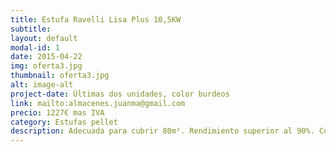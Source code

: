 ```yaml
---
title: Estufa Ravelli Lisa Plus 10,5KW
subtitle:
layout: default
modal-id: 1
date: 2015-04-22
img: oferta3.jpg
thumbnail: oferta3.jpg
alt: image-alt
project-date: Últimas dos unidades, color burdeos
link: mailto:almacenes.juanma@gmail.com
precio: 1227€ mas IVA
category: Estufas pellet
description: Adecuada para cubrir 80m². Rendimiento superior al 90%. Consumo entre 0,5 y 1,6 kg/h, autonomia de 9 a 30h. Completamente programable y equipada con los sistemas más avanzados de control y seguridad. 
---
```

